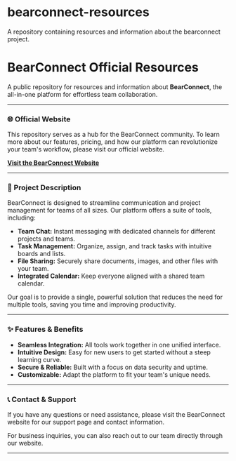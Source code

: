 # bearconnect-resources
A repository containing resources and information about the bearconnect project.
# BearConnect Official Resources

A public repository for resources and information about **BearConnect**, the all-in-one platform for effortless team collaboration.

---

### 🌐 Official Website

This repository serves as a hub for the BearConnect community. To learn more about our features, pricing, and how our platform can revolutionize your team's workflow, please visit our official website.

**[Visit the BearConnect Website](https://bearconnect.io/)**

---

### 📝 Project Description

BearConnect is designed to streamline communication and project management for teams of all sizes. Our platform offers a suite of tools, including:

-   **Team Chat:** Instant messaging with dedicated channels for different projects and teams.
-   **Task Management:** Organize, assign, and track tasks with intuitive boards and lists.
-   **File Sharing:** Securely share documents, images, and other files with your team.
-   **Integrated Calendar:** Keep everyone aligned with a shared team calendar.

Our goal is to provide a single, powerful solution that reduces the need for multiple tools, saving you time and improving productivity.

---

### ✨ Features & Benefits

* **Seamless Integration:** All tools work together in one unified interface.
* **Intuitive Design:** Easy for new users to get started without a steep learning curve.
* **Secure & Reliable:** Built with a focus on data security and uptime.
* **Customizable:** Adapt the platform to fit your team's unique needs.

---

### 📞 Contact & Support

If you have any questions or need assistance, please visit the BearConnect website for our support page and contact information.

For business inquiries, you can also reach out to our team directly through our website.

---
